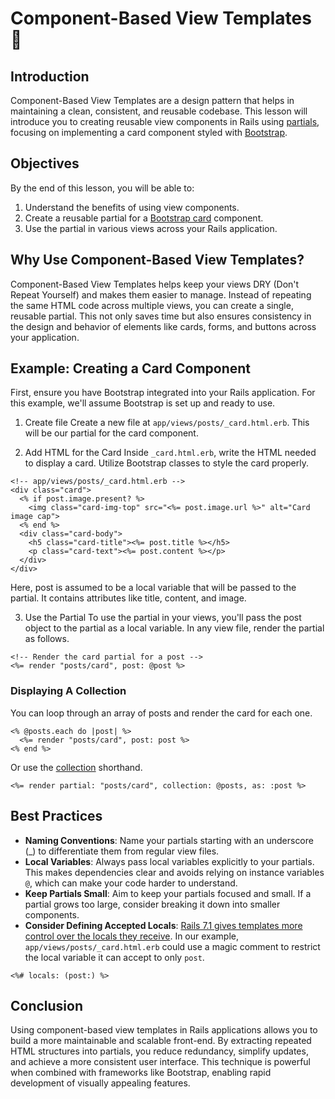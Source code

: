 # Component-Based View Templates 🧩

## Introduction
Component-Based View Templates are a design pattern that helps in maintaining a clean, consistent, and reusable codebase. This lesson will introduce you to creating reusable view components in Rails using [partials](https://edgeapi.rubyonrails.org/classes/ActionView/PartialRenderer.html), focusing on implementing a card component styled with [Bootstrap](https://getbootstrap.com/).

## Objectives
By the end of this lesson, you will be able to:

1. Understand the benefits of using view components.
2. Create a reusable partial for a [Bootstrap card](https://getbootstrap.com/docs/5.3/components/card/) component.
3. Use the partial in various views across your Rails application.

## Why Use Component-Based View Templates?
Component-Based View Templates helps keep your views DRY (Don't Repeat Yourself) and makes them easier to manage. Instead of repeating the same HTML code across multiple views, you can create a single, reusable partial. This not only saves time but also ensures consistency in the design and behavior of elements like cards, forms, and buttons across your application.

## Example: Creating a Card Component
First, ensure you have Bootstrap integrated into your Rails application. For this example, we'll assume Bootstrap is set up and ready to use.

1. Create file
Create a new file at `app/views/posts/_card.html.erb`. This will be our partial for the card component.

2. Add HTML for the Card
Inside `_card.html.erb`, write the HTML needed to display a card. Utilize Bootstrap classes to style the card properly.

```erb
<!-- app/views/posts/_card.html.erb -->
<div class="card">
  <% if post.image.present? %>
    <img class="card-img-top" src="<%= post.image.url %>" alt="Card image cap">
  <% end %>
  <div class="card-body">
    <h5 class="card-title"><%= post.title %></h5>
    <p class="card-text"><%= post.content %></p>
  </div>
</div>
```

Here, post is assumed to be a local variable that will be passed to the partial. It contains attributes like title, content, and image.

<!-- TODO: explain @ vs locals -->

3. Use the Partial
To use the partial in your views, you'll pass the post object to the partial as a local variable. In any view file, render the partial as follows.

```erb
<!-- Render the card partial for a post -->
<%= render "posts/card", post: @post %>
```

### Displaying A Collection
You can loop through an array of posts and render the card for each one.
```erb
<% @posts.each do |post| %>
  <%= render "posts/card", post: post %>
<% end %>
```

Or use the [collection](https://api.rubyonrails.org/classes/ActionView/PartialRenderer.html) shorthand.
```erb
<%= render partial: "posts/card", collection: @posts, as: :post %>
```

## Best Practices
- **Naming Conventions**: Name your partials starting with an underscore (_) to differentiate them from regular view files.
- **Local Variables**: Always pass local variables explicitly to your partials. This makes dependencies clear and avoids relying on instance variables `@`, which can make your code harder to understand.
- **Keep Partials Small**: Aim to keep your partials focused and small. If a partial grows too large, consider breaking it down into smaller components.
- **Consider Defining Accepted Locals**: [Rails 7.1 gives templates more control over the locals they receive](https://www.shakacode.com/blog/rails-7-1-allows-templates-to-define-accepted-locals/). In our example, `app/views/posts/_card.html.erb` could use a magic comment to restrict the local variable it can accept to only `post`.

```erb
<%# locals: (post:) %>
```

## Conclusion
Using component-based view templates in Rails applications allows you to build a more maintainable and scalable front-end. By extracting repeated HTML structures into partials, you reduce redundancy, simplify updates, and achieve a more consistent user interface. This technique is powerful when combined with frameworks like Bootstrap, enabling rapid development of visually appealing features.
